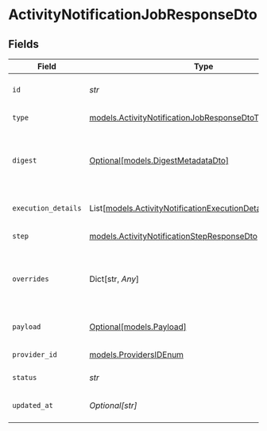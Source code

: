 # ActivityNotificationJobResponseDto


## Fields

| Field                                                                                                                      | Type                                                                                                                       | Required                                                                                                                   | Description                                                                                                                | Example                                                                                                                    |
| -------------------------------------------------------------------------------------------------------------------------- | -------------------------------------------------------------------------------------------------------------------------- | -------------------------------------------------------------------------------------------------------------------------- | -------------------------------------------------------------------------------------------------------------------------- | -------------------------------------------------------------------------------------------------------------------------- |
| `id`                                                                                                                       | *str*                                                                                                                      | :heavy_check_mark:                                                                                                         | Unique identifier of the job                                                                                               |                                                                                                                            |
| `type`                                                                                                                     | [models.ActivityNotificationJobResponseDtoType](../models/activitynotificationjobresponsedtotype.md)                       | :heavy_check_mark:                                                                                                         | Type of the job                                                                                                            |                                                                                                                            |
| `digest`                                                                                                                   | [Optional[models.DigestMetadataDto]](../models/digestmetadatadto.md)                                                       | :heavy_minus_sign:                                                                                                         | Optional digest for the job, including metadata and events                                                                 |                                                                                                                            |
| `execution_details`                                                                                                        | List[[models.ActivityNotificationExecutionDetailResponseDto](../models/activitynotificationexecutiondetailresponsedto.md)] | :heavy_check_mark:                                                                                                         | Execution details of the job                                                                                               |                                                                                                                            |
| `step`                                                                                                                     | [models.ActivityNotificationStepResponseDto](../models/activitynotificationstepresponsedto.md)                             | :heavy_check_mark:                                                                                                         | Step details of the job                                                                                                    |                                                                                                                            |
| `overrides`                                                                                                                | Dict[str, *Any*]                                                                                                           | :heavy_minus_sign:                                                                                                         | Optional context object for additional error details.                                                                      | {<br/>"workflowId": "some_wf_id",<br/>"stepId": "some_wf_id"<br/>}                                                         |
| `payload`                                                                                                                  | [Optional[models.Payload]](../models/payload.md)                                                                           | :heavy_minus_sign:                                                                                                         | Optional payload for the job                                                                                               |                                                                                                                            |
| `provider_id`                                                                                                              | [models.ProvidersIDEnum](../models/providersidenum.md)                                                                     | :heavy_check_mark:                                                                                                         | Provider ID of the job                                                                                                     |                                                                                                                            |
| `status`                                                                                                                   | *str*                                                                                                                      | :heavy_check_mark:                                                                                                         | Status of the job                                                                                                          |                                                                                                                            |
| `updated_at`                                                                                                               | *Optional[str]*                                                                                                            | :heavy_minus_sign:                                                                                                         | Updated time of the notification                                                                                           |                                                                                                                            |